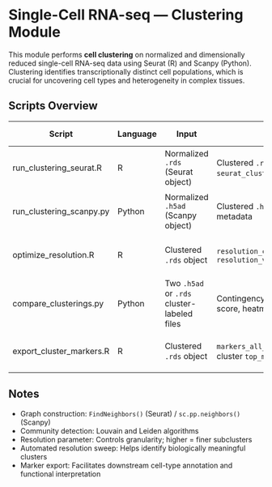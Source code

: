 # Single-Cell RNA-seq — Clustering Module

This module performs **cell clustering** on normalized and dimensionally reduced single-cell RNA-seq data using Seurat (R) and Scanpy (Python). Clustering identifies transcriptionally distinct cell populations, which is crucial for uncovering cell types and heterogeneity in complex tissues.

## Scripts Overview

| Script | Language | Input | Output | When to Use | Key Features |
|--------|----------|-------|--------|-------------|--------------|
| run_clustering_seurat.R | R | Normalized `.rds` (Seurat object) | Clustered `.rds` with `seurat_clusters` metadata | Standard R-based clustering | Louvain/Leiden algorithms; single & batch sample support |
| run_clustering_scanpy.py | Python | Normalized `.h5ad` (Scanpy object) | Clustered `.h5ad` with cluster metadata | Standard Python-based clustering | Supports multi-resolution testing; parallelizable |
| optimize_resolution.R | R | Clustered `.rds` object | `resolution_cluster_counts.csv`, `resolution_vs_clusters.png` | Tune clustering resolution | Automated resolution sweep; visual summary |
| compare_clusterings.py | Python | Two `.h5ad` or `.rds` cluster-labeled files | Contingency table CSV, ARI score, heatmap | Compare methods or parameter choices | Computes Adjusted Rand Index and visual comparison |
| export_cluster_markers.R | R | Clustered `.rds` object | `markers_all_clusters.csv`, per-cluster `top_markers.csv` | For downstream annotation | Finds marker genes using `FindAllMarkers()` in Seurat |

## Notes
- Graph construction: `FindNeighbors()` (Seurat) / `sc.pp.neighbors()` (Scanpy)  
- Community detection: Louvain and Leiden algorithms  
- Resolution parameter: Controls granularity; higher = finer subclusters  
- Automated resolution sweep: Helps identify biologically meaningful clusters  
- Marker export: Facilitates downstream cell-type annotation and functional interpretation  


